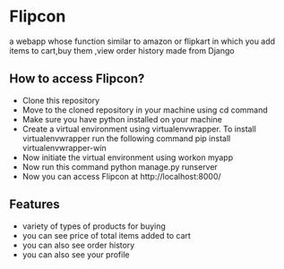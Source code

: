 # Flipcon

a webapp whose function similar to amazon or flipkart in which you add items to cart,buy them ,view order history made from Django

## How to access Flipcon?
* Clone this repository
* Move to the cloned repository in your machine using cd command
* Make sure you have python installed on your machine
* Create a virtual environment using virtualenvwrapper. To install virtualenvwrapper run the following command pip install virtualenvwrapper-win
* Now initiate the virtual environment using workon myapp
* Now run this command python manage.py runserver
* Now you can access Flipcon at http://localhost:8000/
## Features
* variety of types of products for buying
* you can see price of total items added to cart
* you can also see order history
* you can also see your profile
